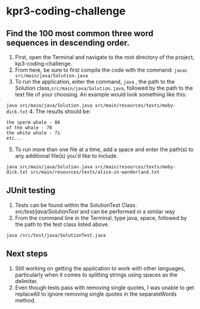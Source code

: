 # kpr3-coding-challenge

## Find the 100 most common three word sequences in descending order.
1. First, open the Terminal and navigate to the root directory of the project, kp3-coding-challenge.
2. From here, be sure to first compile the code with the command: `javac src/main/java/Solution.java`
3. To run the application, enter the command, `java` , the path to the Solution class,`src/main/java/Solution.java`, followed by the path to the text file of your choosing. An example would look something like this:

`java src/main/java/Solution.java src/main/resources/texts/moby-dick.txt`
4. The results should be:
```
the sperm whale - 86
of the whale - 78
the white whale - 71
etc...
```
5. To run more than one file at a time, add a space and enter the path(s) to any additional file(s) you'd like to include.

`java src/main/java/Solution.java src/main/resources/texts/moby-dick.txt src/main/resources/texts/alice-in-wonderland.txt`

## JUnit testing
1. Tests can be found within the SolutionTest Class. _src/test/java/SolutionTest_ and can be performed in a similar way
2. From the command line in the Terminal, type java, space, followed by the path to the test class listed above.

`java /src/test/java/SolutionTest.java`

## Next steps
1. Still working on getting the application to work with other languages, particularly when it comes to splitting strings using spaces as the delimiter.
2. Even though tests pass with removing single quotes, I was unable to get replaceAll to ignore removing single quotes in the separateWords method.
